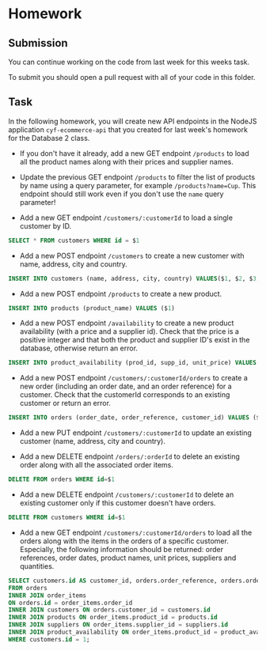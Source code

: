 # Homework

## Submission

You can continue working on the code from last week for this weeks task.

To submit you should open a pull request with all of your code in this folder.

## Task

In the following homework, you will create new API endpoints in the NodeJS application `cyf-ecommerce-api` that you created for last week's homework for the Database 2 class.

- If you don't have it already, add a new GET endpoint `/products` to load all the product names along with their prices and supplier names.

- Update the previous GET endpoint `/products` to filter the list of products by name using a query parameter, for example `/products?name=Cup`. This endpoint should still work even if you don't use the `name` query parameter!

- Add a new GET endpoint `/customers/:customerId` to load a single customer by ID.
```sql
SELECT * FROM customers WHERE id = $1
```
- Add a new POST endpoint `/customers` to create a new customer with name, address, city and country.
```sql
INSERT INTO customers (name, address, city, country) VALUES($1, $2, $3, $4)
```
- Add a new POST endpoint `/products` to create a new product.
```sql
INSERT INTO products (product_name) VALUES ($1)
```
- Add a new POST endpoint `/availability` to create a new product availability (with a price and a supplier id). Check that the price is a positive integer and that both the product and supplier ID's exist in the database, otherwise return an error.
```sql
INSERT INTO product_availability (prod_id, supp_id, unit_price) VALUES ($1, $2, $3)
```
- Add a new POST endpoint `/customers/:customerId/orders` to create a new order (including an order date, and an order reference) for a customer. Check that the customerId corresponds to an existing customer or return an error.
```sql
INSERT INTO orders (order_date, order_reference, customer_id) VALUES ($1, $2, $3)
```
- Add a new PUT endpoint `/customers/:customerId` to update an existing customer (name, address, city and country).

- Add a new DELETE endpoint `/orders/:orderId` to delete an existing order along with all the associated order items.
```sql
DELETE FROM orders WHERE id=$1
```

- Add a new DELETE endpoint `/customers/:customerId` to delete an existing customer only if this customer doesn't have orders.
```sql
DELETE FROM customers WHERE id=$1
```

- Add a new GET endpoint `/customers/:customerId/orders` to load all the orders along with the items in the orders of a specific customer. Especially, the following information should be returned: order references, order dates, product names, unit prices, suppliers and quantities.
```sql
SELECT customers.id AS customer_id, orders.order_reference, orders.order_date, products.product_name, product_availability.unit_price, suppliers.supplier_name, order_items.quantity 
FROM orders 
INNER JOIN order_items 
ON orders.id = order_items.order_id 
INNER JOIN customers ON orders.customer_id = customers.id
INNER JOIN products ON order_items.product_id = products.id
INNER JOIN suppliers ON order_items.supplier_id = suppliers.id
INNER JOIN product_availability ON order_items.product_id = product_availability.prod_id
WHERE customers.id = 1;
```